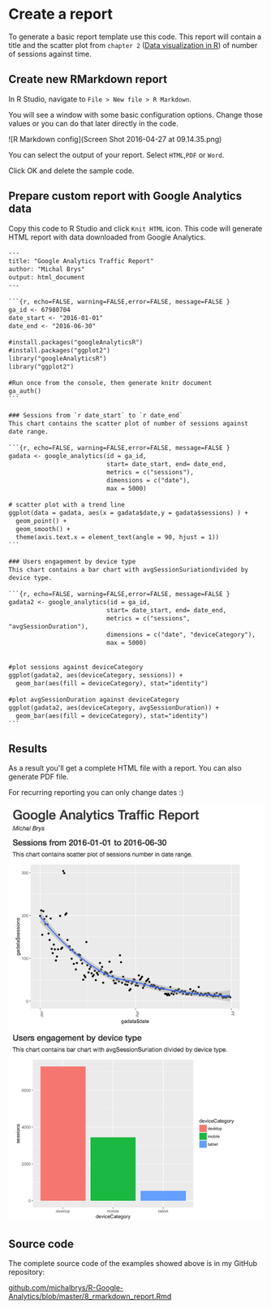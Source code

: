 # Create a report

To generate a basic report template use this code. This report will contain a title and the scatter plot from `chapter 2` \([Data visualization in R](chapter3/data_visualization_in_r.md)\) of number of sessions against time.

## Create new RMarkdown report

In R Studio, navigate to `File > New file > R Markdown`.

You will see a window with some basic configuration options. Change those values or you can do that later directly in the code.

![R Markdown config](Screen Shot 2016-04-27 at 09.14.35.png)

You can select the output of your report. Select `HTML`,`PDF` or `Word`.

Click OK and delete the sample code.

## Prepare custom report with Google Analytics data

Copy this code to R Studio and click `Knit HTML` icon. This code will generate HTML report with data downloaded from Google Analytics.

    ---
    title: "Google Analytics Traffic Report"
    author: "Michal Brys"
    output: html_document
    ---

    ```{r, echo=FALSE, warning=FALSE,error=FALSE, message=FALSE }
    ga_id <- 67980704
    date_start <- "2016-01-01"
    date_end <- "2016-06-30"

    #install.packages("googleAnalyticsR")
    #install.packages("ggplot2")
    library("googleAnalyticsR")
    library("ggplot2")

    #Run once from the console, then generate knitr document
    ga_auth()
    ```

    ### Sessions from `r date_start` to `r date_end`
    This chart contains the scatter plot of number of sessions against date range.

    ```{r, echo=FALSE, warning=FALSE,error=FALSE, message=FALSE }
    gadata <- google_analytics(id = ga_id, 
                               start= date_start, end= date_end, 
                               metrics = c("sessions"),
                               dimensions = c("date"),
                               max = 5000)

    # scatter plot with a trend line
    ggplot(data = gadata, aes(x = gadata$date,y = gadata$sessions) ) + 
      geom_point() + 
      geom_smooth() +
      theme(axis.text.x = element_text(angle = 90, hjust = 1))
    ```

    ### Users engagement by device type
    This chart contains a bar chart with avgSessionSuriationdivided by device type.

    ```{r, echo=FALSE, warning=FALSE,error=FALSE, message=FALSE }
    gadata2 <- google_analytics(id = ga_id, 
                               start= date_start, end= date_end,  
                               metrics = c("sessions", "avgSessionDuration"),
                               dimensions = c("date", "deviceCategory"),
                               max = 5000)


    #plot sessions against deviceCategory
    ggplot(gadata2, aes(deviceCategory, sessions)) +   
      geom_bar(aes(fill = deviceCategory), stat="identity")

    #plot avgSessionDuration against deviceCategory
    ggplot(gadata2, aes(deviceCategory, avgSessionDuration)) +   
      geom_bar(aes(fill = deviceCategory), stat="identity")
    ```

## Results

As a result you'll get a complete HTML file with a report. You can also generate PDF file.

For recurring reporting you can only change dates :\)

![](/assets/report.png)

## Source code

The complete source code of the examples showed above is in my GitHub repository:

[github.com\/michalbrys\/R-Google-Analytics\/blob\/master\/8\_rmarkdown\_report.Rmd](https://github.com/michalbrys/R-Google-Analytics/blob/master/8_rmarkdown_report.Rmd)

